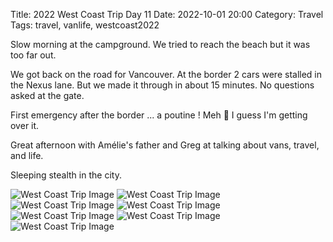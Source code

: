 Title: 2022 West Coast Trip Day 11
Date: 2022-10-01 20:00
Category: Travel
Tags: travel, vanlife, westcoast2022

Slow morning at the campground. We tried to reach the beach but it was too far out. 

We got back on the road for Vancouver. At the border 2 cars were stalled in the Nexus lane. But we made it through in about 15 minutes. No questions asked at the gate. 

First emergency after the border ... a poutine ! Meh 🫤 I guess I'm getting over it. 

Great afternoon with Amélie's father and Greg at talking about vans, travel, and life. 

Sleeping stealth in the city. 

![West Coast Trip Image]({static}/images/2022/westcoast2022-68.jpeg)
![West Coast Trip Image]({static}/images/2022/westcoast2022-69.jpeg)
![West Coast Trip Image]({static}/images/2022/westcoast2022-70.jpeg)
![West Coast Trip Image]({static}/images/2022/westcoast2022-71.jpeg)
![West Coast Trip Image]({static}/images/2022/westcoast2022-72.jpeg)
![West Coast Trip Image]({static}/images/2022/westcoast2022-73.jpeg)
![West Coast Trip Image]({static}/images/2022/westcoast2022-74.jpeg)

